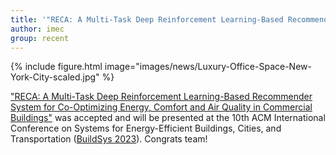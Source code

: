 ```yaml
---
title: '"RECA: A Multi-Task Deep Reinforcement Learning-Based Recommender System for Co-Optimizing Energy, Comfort and Air Quality in Commercial Buildings", Accepted, To Be Presented at BuildSys 2023'
author: imec
group: recent
---
```


{%
  include figure.html
  image="images/news/Luxury-Office-Space-New-York-City-scaled.jpg"
%}

["RECA: A Multi-Task Deep Reinforcement Learning-Based Recommender System for Co-Optimizing Energy, Comfort and Air Quality in Commercial Buildings"](https://dl.acm.org/doi/abs/10.1145/3600100.3623735) was accepted and will be presented at the 10th ACM International Conference on Systems for Energy-Efficient Buildings, Cities, and Transportation ([BuildSys 2023](https://buildsys.acm.org/2023/)). Congrats team!
